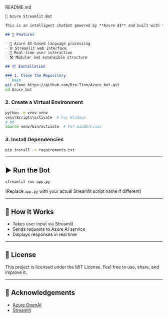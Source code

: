 README.md

````markdown
🤖 Azure Streamlit Bot

This is an intelligent chatbot powered by **Azure AI** and built with **Streamlit** for a simple and interactive frontend. It can be hosted locally or deployed on cloud platforms like Azure or Streamlit Cloud.

## 🚀 Features

- 🧠 Azure AI-based language processing
- 🌐 Streamlit web interface
- 💬 Real-time user interaction
- 🛠️ Modular and extensible structure

## 📦 Installation

### 1. Clone the Repository
```bash
git clone https://github.com/Bro-Tino/Azure_bot.git
cd Azure_bot
````

### 2. Create a Virtual Environment

```bash
python -m venv venv
venv\Scripts\activate  # For Windows
# OR
source venv/bin/activate  # For macOS/Linux
```

### 3. Install Dependencies

```bash
pip install -r requirements.txt
```

---

## ▶️ Run the Bot

```bash
streamlit run app.py
```

(Replace `app.py` with your actual Streamlit script name if different)

---

## 🧠 How It Works

* Takes user input via Streamlit
* Sends requests to Azure AI service
* Displays responses in real time

---

## 📝 License

This project is licensed under the MIT License.
Feel free to use, share, and improve it.

---

## 🙌 Acknowledgements

* [Azure OpenAI](https://azure.microsoft.com/en-us/products/ai-services/openai-service)
* [Streamlit](https://streamlit.io/)


```
